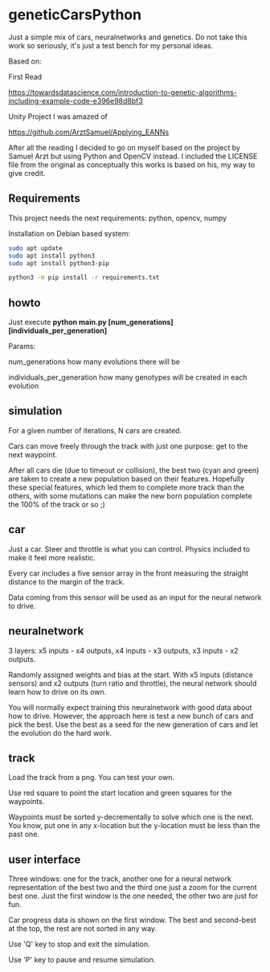 # geneticCarsPython

Just a simple mix of cars, neuralnetworks and genetics.
Do not take this work so seriously, it's just a test bench for my personal ideas.

Based on:

First Read

https://towardsdatascience.com/introduction-to-genetic-algorithms-including-example-code-e396e98d8bf3

Unity Project I was amazed of

https://github.com/ArztSamuel/Applying_EANNs


After all the reading I decided to go on myself based on the project by Samuel Arzt but using Python and OpenCV instead.
I included the LICENSE file from the original as conceptually this works is based on his, my way to give credit.

## Requirements

This project needs the next requirements:
python, opencv, numpy

Installation on Debian based system:

```bash
sudo apt update
sudo apt install python3
sudo apt install python3-pip

python3 -m pip install -r requirements.txt
```

## howto

Just execute **python main.py [num_generations] [individuals_per_generation]**

Params:

num_generations 				how many evolutions there will be

individuals_per_generation		how many genotypes will be created in each evolution

## simulation

For a given number of iterations, N cars are created.

Cars can move freely through the track with just one purpose: get to the next waypoint.

After all cars die (due to timeout or collision), the best two (cyan and green) are taken to create a new population based on their features. Hopefully these special features, which led them to complete more track than the others, with some mutations can make the new born population complete the 100% of the track or so ;)

## car

Just a car. Steer and throttle is what you can control.
Physics included to make it feel more realistic.

Every car includes a five sensor array in the front measuring the straight distance to the margin of the track.

Data coming from this sensor will be used as an input for the neural network to drive.

## neuralnetwork

3 layers: x5 inputs - x4 outputs, x4 inputs - x3 outputs, x3 inputs - x2 outputs.

Randomly assigned weights and bias at the start. With x5 inputs (distance sensors) and x2 outputs (turn ratio and throttle), the neural network should learn how to drive on its own.

You will normally expect training this neuralnetwork with good data about how to drive. However, the approach here is test a new bunch of cars and pick the best. Use the best as a seed for the new generation of cars and let the evolution do the hard work.


## track

Load the track from a png. You can test your own.

Use red square to point the start location and green squares for the waypoints.

Waypoints must be sorted y-decrementally to solve which one is the next. You know, put one in any x-location but the y-location must be less than the past one.

## user interface

Three windows: one for the track, another one for a neural network representation of the best two and the third one just a zoom for the current best one.
Just the first window is the one needed, the other two are just for fun.

Car progress data is shown on the first window. The best and second-best at the top, the rest are not sorted in any way.

Use 'Q' key to stop and exit the simulation.

Use 'P' key to pause and resume simulation.


